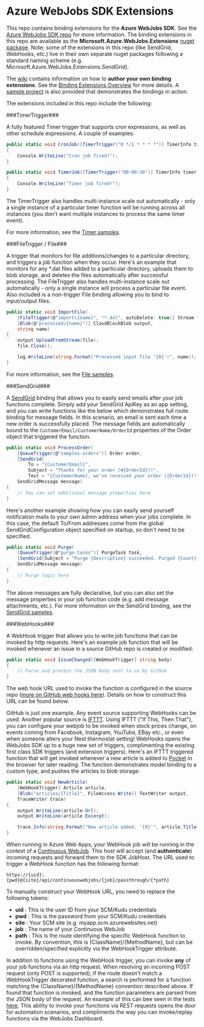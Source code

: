 ﻿Azure WebJobs SDK Extensions
===
This repo contains binding extensions for the **Azure WebJobs SDK**. See the [Azure WebJobs SDK repo](https://github.com/Azure/azure-webjobs-sdk) for more information. The binding extensions in this repo are available as the **Microsoft.Azure.WebJobs.Extensions** [nuget package](http://www.nuget.org/packages/Microsoft.Azure.WebJobs.Extensions). Note: some of the extensions in this repo (like SendGrid, WebHooks, etc.) live in their own separate nuget packages following a standard naming scheme (e.g. Microsoft.Azure.WebJobs.Extensions.SendGrid).

The [wiki](https://github.com/Azure/azure-webjobs-sdk-extensions/wiki) contains information on how to **author your own binding extensions**. See the [Binding Extensions Overview](https://github.com/Azure/azure-webjobs-sdk-extensions/wiki/Binding-Extensions-Overview) for more details. A [sample project](https://github.com/Azure/azure-webjobs-sdk-extensions/blob/master/src/ExtensionsSample/Program.cs) is also provided that demonstrates the bindings in action.

The extensions included in this repo include the following:

###TimerTrigger###

A fully featured Timer trigger that supports cron expressions, as well as other schedule expressions. A couple of examples:

```csharp
public static void CronJob([TimerTrigger("0 */1 * * * *")] TimerInfo timer)
{
    Console.WriteLine("Cron job fired!");
}

public static void TimerJob([TimerTrigger("00:00:30")] TimerInfo timer)
{
    Console.WriteLine("Timer job fired!");
}
```
The TimerTrigger also handles multi-instance scale out automatically - only a single instance of a particular timer function will be running across all instances (you don't want multiple instances to process the same timer event).

For more information, see the [Timer samples](https://github.com/Azure/azure-webjobs-sdk-extensions/blob/master/src/ExtensionsSample/Samples/TimerSamples.cs).

###FileTrigger / File###

A trigger that monitors for file additions/changes to a particular directory, and triggers a job function when they occur. Here's an example that monitors for any *.dat files added to a particular directory, uploads them to blob storage, and deletes the files automatically after successful processing. The FileTrigger also handles multi-instance scale out automatically - only a single instance will process a particular file event. Also included is a non-trigger File binding allowing you to bind to input/output files.

```csharp
public static void ImportFile(
    [FileTrigger(@"import\{name}", "*.dat", autoDelete: true)] Stream file,
    [Blob(@"processed/{name}")] CloudBlockBlob output,
    string name)
{
    output.UploadFromStream(file);
    file.Close();

    log.WriteLine(string.Format("Processed input file '{0}'!", name));
}
```

For more information, see the [File samples](https://github.com/Azure/azure-webjobs-sdk-extensions/blob/master/src/ExtensionsSample/Samples/FileSamples.cs).

###SendGrid###

A [SendGrid](https://sendgrid.com) binding that allows you to easily send emails after your job functions complete. Simply add your SendGrid ApiKey as an app setting, and you can write functions like the below which demonstrates full route binding for message fields. In this scenario, an email is sent each time a new order is successfully placed. The message fields are automatically bound to the `CustomerEmail/CustomerName/OrderId` properties of the Order object that triggered the function.

```csharp
public static void ProcessOrder(
    [QueueTrigger(@"samples-orders")] Order order,
    [SendGrid(
        To = "{CustomerEmail}",
        Subject = "Thanks for your order (#{OrderId})!",
        Text = "{CustomerName}, we've received your order ({OrderId})!")]
    SendGridMessage message)
{
    // You can set additional message properties here
}
```

Here's another example showing how you can easily send yourself notification mails to your own admin address when your jobs complete. In this case, the default To/From addresses come from the global SendGridConfiguration object specified on startup, so don't need to be specified.

```csharp
public static void Purge(
    [QueueTrigger(@"purge-tasks")] PurgeTask task,
    [SendGrid(Subject = "Purge {Description} succeeded. Purged {Count} items")]
    SendGridMessage message)
{
    // Purge logic here
}
```

The above messages are fully declarative, but you can also set the message properties in your job function code (e.g. add message attachments, etc.). For more information on the SendGrid binding, see the [SendGrid samples](https://github.com/Azure/azure-webjobs-sdk-extensions/blob/master/src/ExtensionsSample/Samples/SendGridSamples.cs).

###WebHooks###

A WebHook trigger that allows you to write job functions that can be invoked by http requests. Here's an example job function that will be invoked whenever an issue in a source GitHub repo is created or modified:

```csharp
public static void IssueChanged([WebHookTrigger] string body)
{
    // Parse and process the JSON body sent to us by GitHub
}
```

The web hook URL used to invoke the function is configured in the source repo ([more on GitHub web hooks here](https://developer.github.com/webhooks/)). Details on how to construct this URL can be found below.

GitHub is just one example. Any event source supporting WebHooks can be used. Another popular source is [IFTTT](https://ifttt.com/). Using IFTTT ("If This, Then That"), you can configure your webjob to be invoked when stock prices change, on events coming from Facebook, Instagram, YouTube, EBay etc., or even when someone alters your Nest thermostat setting! WebHooks opens the WebJobs SDK up to a huge new set of triggers, complimenting the existing first class SDK triggers (and extension triggers). Here's an IFTTT triggered function that will get invoked whenever a new article is added to [Pocket](https://getpocket.com/) in the browser for later reading. The function demonstrates model binding to a custom type, and pushes the articles to blob storage:

```csharp
public static void NewArticle(
    [WebHookTrigger] Article article,
    [Blob("articles/{Title}", FileAccess.Write)] TextWriter output,
    TraceWriter trace)
{
    output.WriteLine(article.Url);
    output.WriteLine(article.Excerpt);

    trace.Info(string.Format("New article added. '{0}'", article.Title));
}
```

When running in Azure Web Apps, your WebHook job will be running in the context of a [Continuous WebJob](https://github.com/projectkudu/kudu/wiki/Web-jobs). This host will accept (and **authenticate**) incoming requests and forward them to the SDK JobHost. The URL used to trigger a WebHook function has the following format:

    https://{uid}:{pwd}@{site}/api/continuouswebjobs/{job}/passthrough/{*path}

To manually construct your WebHook URL, you need to replace the following tokens:
* **uid** : This is the user ID from your SCM/Kudu credentials
* **pwd** : This is the password from your SCM/Kudu credentials
* **site** : Your SCM site (e.g. myapp.scm.azurewebsites.net)
* **job** : The name of your Continuous WebJob
* **path** : This is the route identifying the specific WebHook function to invoke. By convention, this is {ClassName}/{MethodName}, but can be overridden/specified explicitly via the WebHookTrigger attribute.

In addition to functions using the WebHook trigger, you can invoke **any** of your job functions via an http request. When resolving an incoming POST request (only POST is supported), if the route doesn't match a WebHookTrigger decorated function, a search is performed for a function matching the {ClassName}/{MethodName} convention described above. If found that function is invoked, and the function parameters are parsed from the JSON body of the request. An example of this can bee seen in the tests [here](https://github.com/Azure/azure-webjobs-sdk-extensions/blob/master/test/WebJobs.Extensions.Tests/WebHooks/WebHookEndToEndTests.cs#L72). This ability to invoke your functions via REST requests opens the door for automation scenarios, and compliments the way you can invoke/replay functions via the WebJobs Dashboard.
